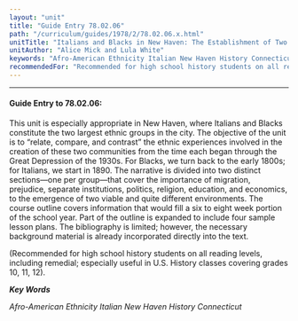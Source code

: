 ```yaml
---
layout: "unit"
title: "Guide Entry 78.02.06"
path: "/curriculum/guides/1978/2/78.02.06.x.html"
unitTitle: "Italians and Blacks in New Haven: The Establishment of Two Ethnic Communities"
unitAuthor: "Alice Mick and Lula White"
keywords: "Afro-American Ethnicity Italian New Haven History Connecticut"
recommendedFor: "Recommended for high school history students on all reading levels, including remedial; especially useful in U.S. History classes covering grades 10, 11, 12)."
---
```

<body>
<hr/>
 <h4>
  Guide Entry to 78.02.06:
 </h4>
 This unit is especially appropriate in New Haven, where Italians and Blacks constitute the two largest ethnic groups in the city.  The objective of the unit is to “relate, compare, and contrast” the ethnic experiences involved in the creation of these two communities from the time each began through the Great Depression of the 1930s.  For Blacks, we turn back to the early 1800s; for Italians, we start in 1890.  The narrative is divided into two distinct sections—one per group—that cover the importance of migration, prejudice, separate institutions, politics, religion, education, and economics, to the emergence of two viable and quite different environments.  The course outline covers information that would fill a six to eight week portion of the school year.  Part of the outline is expanded to include four sample lesson plans.  The bibliography is limited; however, the necessary background material is already incorporated directly into the text.
 <p>
  (Recommended for high school history students on all reading levels, including remedial; especially useful in U.S. History classes covering grades 10, 11, 12).
 </p>
<p>
  <b>
   <i>
    Key Words
   </i>
  </b>
  <br/>
 </p>
 <p>
  <i>
   Afro-American Ethnicity Italian New Haven History Connecticut
  </i>
 </p>

</body>